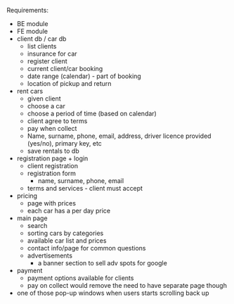 Requirements:
- BE module
- FE module
- client db / car db
  - list clients
  - insurance for car
  - register client
  - current client/car booking
  - date range (calendar) - part of booking
  - location of pickup and return
- rent cars
  - given client
  - choose a car
  - choose a period of time (based on calendar)
  - client agree to terms
  - pay when collect
  - Name, surname, phone, email, address, driver licence provided (yes/no), primary key, etc
  - save rentals to db
- registration page + login
  - client registration
  - registration form
    - name, surname, phone, email
  - terms and services - client must accept
- pricing
  - page with prices
  - each car has a per day price
- main page
  - search
  - sorting cars by categories
  - available car list and prices
  - contact info/page for common questions
  - advertisements
    - a banner section to sell adv spots for google
- payment
  - payment options available for clients
  - pay on collect would remove the need to have separate page though
- one of those pop-up windows when users starts scrolling back up